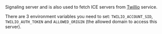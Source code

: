 Signaling server and is also used to fetch ICE servers from [Twillio](http://twillio.com/) service.

There are 3 environment variables you need to set: `TWILIO_ACCOUNT_SID`, `TWILIO_AUTH_TOKEN` and `ALLOWED_ORIGIN` (the allowed domain to access this server).
